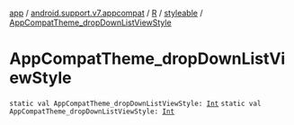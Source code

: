 [app](../../../index.md) / [android.support.v7.appcompat](../../index.md) / [R](../index.md) / [styleable](index.md) / [AppCompatTheme_dropDownListViewStyle](./-app-compat-theme_drop-down-list-view-style.md)

# AppCompatTheme_dropDownListViewStyle

`static val AppCompatTheme_dropDownListViewStyle: `[`Int`](https://kotlinlang.org/api/latest/jvm/stdlib/kotlin/-int/index.html)
`static val AppCompatTheme_dropDownListViewStyle: `[`Int`](https://kotlinlang.org/api/latest/jvm/stdlib/kotlin/-int/index.html)